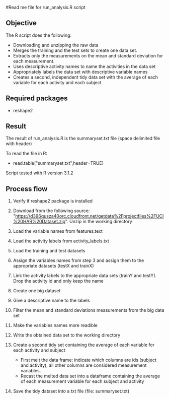 #Read me file for run_analysis.R script
## Objective
The R script does the following:

* Downloading and unzipping the raw data
* Merges the training and the test sets to create one data set.
* Extracts only the measurements on the mean and standard deviation for each measurement.
* Uses descriptive activity names to name the activities in the data set
* Appropriately labels the data set with descriptive variable names
* Creates a second, independent tidy data set with the average of each variable for each activity and each subject

## Required packages

- reshape2



## Result

The result of run_analysis.R is the summaryset.txt file (space delimited file with header)

To read the file in R:

- read.table("summaryset.txt",header=TRUE)

Script tested with R version 3.1.2

## Process flow

1. Verify if reshape2 package is installed

2. Download from the following source: "https://d396qusza40orc.cloudfront.net/getdata%2Fprojectfiles%2FUCI%20HAR%20Dataset.zip".
Unzip in the working directory

3. Load the variable names from features.text

4. Load the activity labels from activity_labels.txt

5. Load the training and test datasets

6. Assign the variables names from step 3 and assign them to the appropriate datasets (testX and trainX)

7. Link the activity labels to the appropriate data sets (trainY and testY). Drop the activity id and only keep the name

8. Create one big dataset

9. Give a descriptive name to the labels

10. Filter the mean and standard deviations measurements from the big data set

11. Make the variables names more readible

12. Write the obtained data set to the working directory

13. Create a second tidy set containing the average of each variable for each activity and subject
    - First melt the data frame: indicate which columns are ids (subject and activity), all other columns are considered measurement variables.
    - Recast the melted data set into a dataframe containing the average of each measurement variable for each subject and activity

14. Save the tidy dataset into a txt file (file: summaryset.txt)





